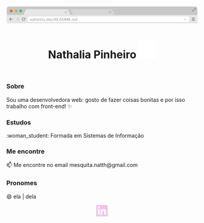 <header>
  <img src="assets/browser.png" alt="topo do navegador com barra de endereço escrito nathinha.dev/README.md">
  <h1 align="center">
    Nathalia Pinheiro 
    <img src="assets/sparkles.svg" height="50" alt="três brilhinhos rosas piscando" />
  </h1>
</header>

<main>

  <section>
    <h3>Sobre</h3>
    <p> Sou uma desenvolvedora web: gosto de fazer coisas bonitas e por isso trabalho com front-end! ✨</p>
  </section>
  
  <section>
    <h3>Estudos</h3>
    <p> :woman_student:  Formada em Sistemas de Informação </p>
  </section>
  
  <section>
    <h3>Me encontre</h3>
    <p> 📫  Me encontre no email mesquita.natth@gmail.com</p>
  </section>

  <section>
    <h3>Pronomes</h3>
    <p> 😄  ela | dela</p>
  </section>
</main>

  <footer>
    <p align="center">
      <a href="https://www.linkedin.com/in/nathalia-pinheiro" target="blank">
        <img align="center" src="assets/linkedin.svg" alt="nathalia-pinheiro" height="30" width="30" />
      </a>
    </p>
  </footer>
